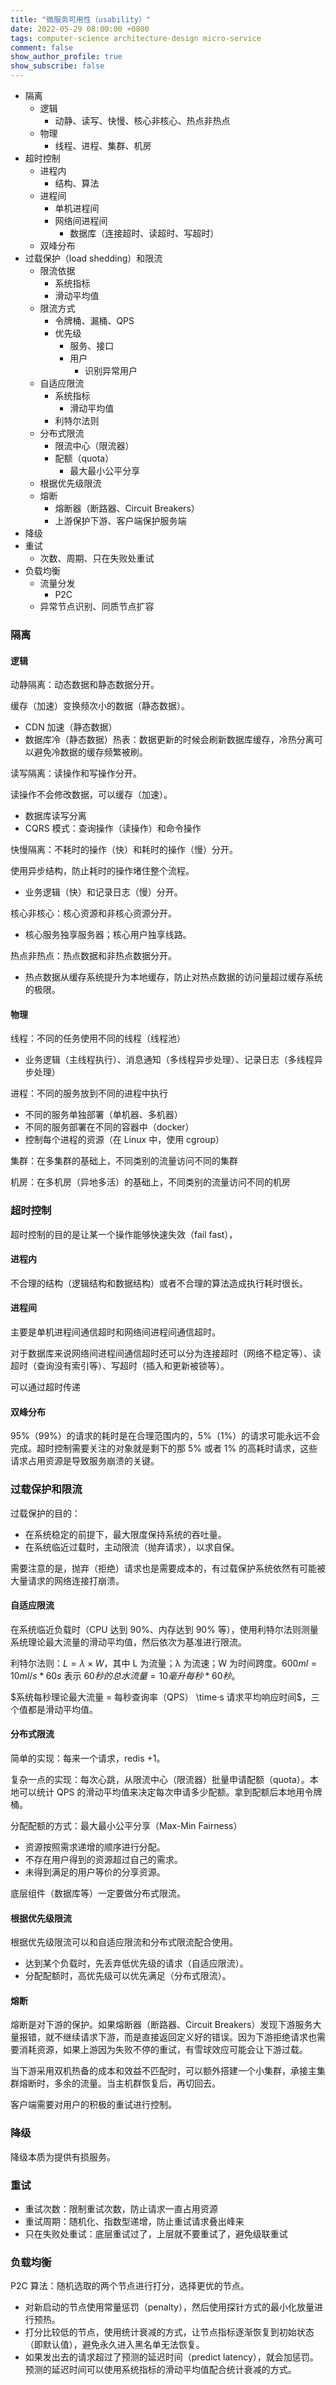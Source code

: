 ```yaml
---
title: "微服务可用性（usability）"
date: 2022-05-29 08:00:00 +0800
tags: computer-science architecture-design micro-service
comment: false
show_author_profile: true
show_subscribe: false
---
```


- 隔离
  - 逻辑
    - 动静、读写、快慢、核心非核心、热点非热点
  - 物理
    - 线程、进程、集群、机房
- 超时控制
  - 进程内
    - 结构、算法
  - 进程间
    - 单机进程间
    - 网络间进程间
      - 数据库（连接超时、读超时、写超时）
  - 双峰分布
- 过载保护（load shedding）和限流
  - 限流依据
    - 系统指标
    - 滑动平均值
  - 限流方式
    - 令牌桶、漏桶、QPS
    - 优先级
      - 服务、接口
      - 用户
        - 识别异常用户
  - 自适应限流
    - 系统指标
      - 滑动平均值
    - 利特尔法则
  - 分布式限流
    - 限流中心（限流器）
    - 配额（quota）
      - 最大最小公平分享
  - 根据优先级限流
  - 熔断
    - 熔断器（断路器、Circuit Breakers）
    - 上游保护下游、客户端保护服务端
- 降级
- 重试
  - 次数、周期、只在失败处重试
- 负载均衡
  - 流量分发
    - P2C
  - 异常节点识别、同质节点扩容

### 隔离

#### 逻辑

动静隔离：动态数据和静态数据分开。

缓存（加速）变换频次小的数据（静态数据）。

- CDN 加速（静态数据）
- 数据库冷（静态数据）热表：数据更新的时候会刷新数据库缓存，冷热分离可以避免冷数据的缓存频繁被刷。

读写隔离：读操作和写操作分开。

读操作不会修改数据，可以缓存（加速）。

- 数据库读写分离
- CQRS 模式：查询操作（读操作）和命令操作

快慢隔离：不耗时的操作（快）和耗时的操作（慢）分开。

使用异步结构，防止耗时的操作堵住整个流程。

- 业务逻辑（快）和记录日志（慢）分开。

核心非核心：核心资源和非核心资源分开。

- 核心服务独享服务器；核心用户独享线路。

热点非热点：热点数据和非热点数据分开。

- 热点数据从缓存系统提升为本地缓存，防止对热点数据的访问量超过缓存系统的极限。

#### 物理

线程：不同的任务使用不同的线程（线程池）

- 业务逻辑（主线程执行）、消息通知（多线程异步处理）、记录日志（多线程异步处理）

进程：不同的服务放到不同的进程中执行

- 不同的服务单独部署（单机器、多机器）
- 不同的服务部署在不同的容器中（docker）
- 控制每个进程的资源（在 Linux 中，使用 cgroup）

集群：在多集群的基础上，不同类别的流量访问不同的集群

机房：在多机房（异地多活）的基础上，不同类别的流量访问不同的机房

### 超时控制

超时控制的目的是让某一个操作能够快速失效（fail fast），

#### 进程内

不合理的结构（逻辑结构和数据结构）或者不合理的算法造成执行耗时很长。

#### 进程间

主要是单机进程间通信超时和网络间进程间通信超时。

对于数据库来说网络间进程间通信超时还可以分为连接超时（网络不稳定等）、读超时（查询没有索引等）、写超时（插入和更新被锁等）。

可以通过超时传递

#### 双峰分布

95%（99%）的请求的耗时是在合理范围内的，5%（1%）的请求可能永远不会完成。超时控制需要关注的对象就是剩下的那 5% 或者 1% 的高耗时请求，这些请求占用资源是导致服务崩溃的关键。

### 过载保护和限流

过载保护的目的：

- 在系统稳定的前提下，最大限度保持系统的吞吐量。
- 在系统临近过载时，主动限流（抛弃请求），以求自保。

需要注意的是，抛弃（拒绝）请求也是需要成本的，有过载保护系统依然有可能被大量请求的网络连接打崩溃。

#### 自适应限流

在系统临近负载时（CPU 达到 90%、内存达到 90% 等），使用利特尔法则测量系统理论最大流量的滑动平均值，然后依次为基准进行限流。

利特尔法则：$L = λ \times W$，其中 L 为流量；λ 为流速；W 为时间跨度。$600ml = 10 ml/s * 60s$ 表示 $60 秒的总水流量 = 10 毫升每秒 * 60 秒$。

$系统每秒理论最大流量 = 每秒查询率（QPS） \time·s 请求平均响应时间$，三个值都是滑动平均值。

#### 分布式限流

简单的实现：每来一个请求，redis +1。

复杂一点的实现：每次心跳，从限流中心（限流器）批量申请配额（quota）。本地可以统计 QPS 的滑动平均值来决定每次申请多少配额。拿到配额后本地用令牌桶。

分配配额的方式：最大最小公平分享（Max-Min Fairness）

- 资源按照需求递增的顺序进行分配。
- 不存在用户得到的资源超过自己的需求。
- 未得到满足的用户等价的分享资源。

底层组件（数据库等）一定要做分布式限流。

#### 根据优先级限流

根据优先级限流可以和自适应限流和分布式限流配合使用。

- 达到某个负载时，先丢弃低优先级的请求（自适应限流）。
- 分配配额时，高优先级可以优先满足（分布式限流）。

#### 熔断

熔断是对下游的保护。如果熔断器（断路器、Circuit Breakers）发现下游服务大量报错，就不继续请求下游，而是直接返回定义好的错误。因为下游拒绝请求也需要消耗资源，如果上游因为失败不停的重试，有雪球效应可能会让下游过载。

当下游采用双机热备的成本和效益不匹配时，可以额外搭建一个小集群，承接主集群熔断时，多余的流量。当主机群恢复后，再切回去。

客户端需要对用户的积极的重试进行控制。

### 降级

降级本质为提供有损服务。

### 重试

- 重试次数：限制重试次数，防止请求一直占用资源
- 重试周期：随机化、指数型递增，防止重试请求叠出峰来
- 只在失败处重试：底层重试过了，上层就不要重试了，避免级联重试

### 负载均衡

P2C 算法：随机选取的两个节点进行打分，选择更优的节点。

- 对新启动的节点使用常量惩罚（penalty），然后使用探针方式的最小化放量进行预热。
- 打分比较低的节点，使用统计衰减的方式，让节点指标逐渐恢复到初始状态（即默认值），避免永久进入黑名单无法恢复。
- 如果发出去的请求超过了预测的延迟时间（predict latency），就会加惩罚。预测的延迟时间可以使用系统指标的滑动平均值配合统计衰减的方式。